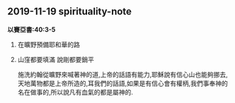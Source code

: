 ## 2019-11-19 spirituality-note

**以賽亞書:40:3-5**

1. 在曠野預備耶和華的路
2. 山窪都要填滿 說剛都要銷平


	施洗約翰從曠野來喊著神的道,上帝的話語有能力,耶穌說有信心山也能夠挪去,天地萬物都是上帝所造的,耳我們的話語,如果是有信心會有權柄,我們事奉神的名在做事的,所以說凡有血氣的都是屬神的.
